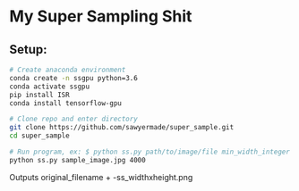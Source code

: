 # My Super Sampling Shit
## Setup:
```bash
# Create anaconda environment
conda create -n ssgpu python=3.6
conda activate ssgpu
pip install ISR
conda install tensorflow-gpu

# Clone repo and enter directory
git clone https://github.com/sawyermade/super_sample.git 
cd super_sample

# Run program, ex: $ python ss.py path/to/image/file min_width_integer
python ss.py sample_image.jpg 4000
```
Outputs original_filename + -ss_widthxheight.png